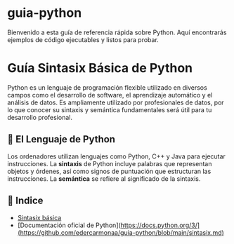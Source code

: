 # guia-python
Bienvenido a esta guía de referencia rápida sobre Python. Aquí encontrarás ejemplos de código ejecutables y listos para probar.

# Guía Sintasix Básica de Python

Python es un lenguaje de programación flexible utilizado en diversos campos como el desarrollo de software, el aprendizaje automático y el análisis de datos. Es ampliamente utilizado por profesionales de datos, por lo que conocer su sintaxis y semántica fundamentales será útil para tu desarrollo profesional.

## 📌 El Lenguaje de Python

Los ordenadores utilizan lenguajes como Python, C++ y Java para ejecutar instrucciones. La **sintaxis** de Python incluye palabras que representan objetos y órdenes, así como signos de puntuación que estructuran las instrucciones. La **semántica** se refiere al significado de la sintaxis.

## 📖 Indice
- [Sintasix básica]()
- [Documentación oficial de Python](https://docs.python.org/3/](https://github.com/edercarmonaa/guia-python/blob/main/sintasix.md)
